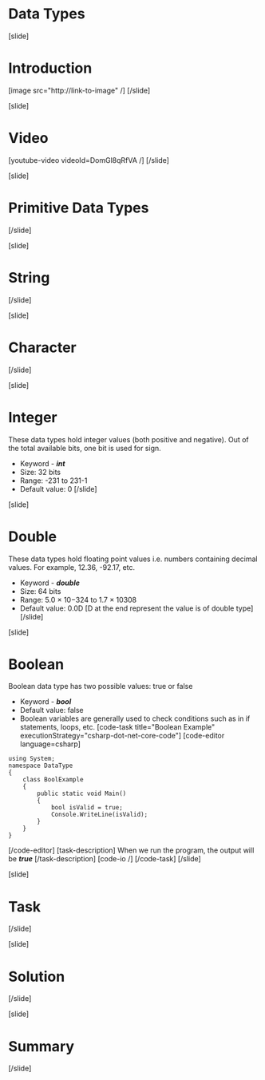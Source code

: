 # Data Types

[slide]
# Introduction
[image src="http://link-to-image" /]
[/slide]

[slide]
# Video
[youtube-video videoId=DomGl8qRfVA /]
[/slide]

[slide]
# Primitive Data Types
[/slide]

[slide]
# String
[/slide]

[slide]
# Character
[/slide]

[slide]
# Integer
These data types hold integer values (both positive and negative). Out of the total available bits, one bit is used for sign.
* Keyword - ***int***
* Size: 32 bits
* Range: -231 to 231-1
* Default value: 0
[/slide]

[slide]
# Double
These data types hold floating point values i.e. numbers containing decimal values. For example, 12.36, -92.17, etc.
* Keyword - ***double***
* Size: 64 bits
* Range: 5.0 × 10−324 to 1.7 × 10308
* Default value: 0.0D [D at the end represent the value is of double type]
[/slide]

[slide]
# Boolean
Boolean data type has two possible values: true or false
* Keyword - ***bool***
* Default value: false
* Boolean variables are generally used to check conditions such as in if statements, loops, etc.
[code-task title="Boolean Example" executionStrategy="csharp-dot-net-core-code"]
[code-editor language=csharp]
```
using System;
namespace DataType
{
    class BoolExample
    {
        public static void Main()
        {
            bool isValid = true;
            Console.WriteLine(isValid);
        }
    }
}
```
[/code-editor]
[task-description]
When we run the program, the output will be ***true***
[/task-description]
[code-io /]
[/code-task]
[/slide]

[slide]
# Task
[/slide]

[slide]
# Solution
[/slide]

[slide]
# Summary
[/slide]
